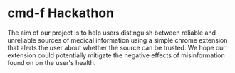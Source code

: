 # **cmd-f Hackathon** 

The aim of our project is to help users distinguish between reliable and unreliable sources of medical information using a simple chrome extension that alerts the user about whether the source can be trusted. We hope our extension could potentially mitigate the negative effects of misinformation found on on the user's health. 
